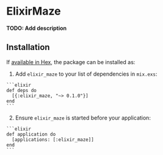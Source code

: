 # ElixirMaze

**TODO: Add description**

## Installation

If [available in Hex](https://hex.pm/docs/publish), the package can be installed as:

  1. Add `elixir_maze` to your list of dependencies in `mix.exs`:

    ```elixir
    def deps do
      [{:elixir_maze, "~> 0.1.0"}]
    end
    ```

  2. Ensure `elixir_maze` is started before your application:

    ```elixir
    def application do
      [applications: [:elixir_maze]]
    end
    ```

